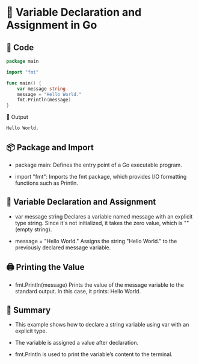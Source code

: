 # 🧠 Variable Declaration and Assignment in Go

## 📄 Code
```go
package main

import "fmt"

func main() {
	var message string
	message = "Hello World."
	fmt.Println(message)
}
```
🧪 Output

```
Hello World.
```

## 📦 Package and Import

- package main: Defines the entry point of a Go executable program.

- import "fmt": Imports the fmt package, which provides I/O formatting functions such as Println.

## 🧮 Variable Declaration and Assignment

- var message string
Declares a variable named message with an explicit type string. Since it's not initialized, it takes the zero value, which is "" (empty string).

- message = "Hello World."
Assigns the string "Hello World." to the previously declared message variable.

## 🖨️ Printing the Value

- fmt.Println(message)
Prints the value of the message variable to the standard output. In this case, it prints:
Hello World.

## 📌 Summary

- This example shows how to declare a string variable using var with an explicit type.

- The variable is assigned a value after declaration.

- fmt.Println is used to print the variable’s content to the terminal.
